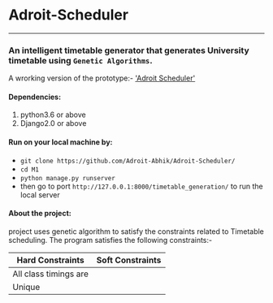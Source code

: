 # Adroit-Scheduler
----------------------------------------------------------------------------------------------------------------------------
### An intelligent timetable generator that generates University timetable using `Genetic Algorithms`.

  A wrorking version of the prototype:- ['Adroit Scheduler'](http://abhik.pythonanywhere.com/)
  
 #### Dependencies:
 1. python3.6 or above
 2. Django2.0 or above
 
#### Run on your local machine by:
* `git clone https://github.com/Adroit-Abhik/Adroit-Scheduler/`
* `cd M1`
* `python manage.py runserver`
* then go to port `http://127.0.0.1:8000/timetable_generation/` to run the local server

#### About the project:
project uses genetic algorithm to satisfy the constraints related to Timetable scheduling. The program satisfies the following constraints:- 

| Hard Constraints           | Soft Constraints |
| ---------------------------|:----------------:|
| All class timings are      |                  |
| Unique                     |                  |
